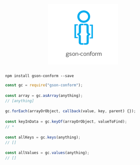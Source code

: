 <h1 align="center"><img src="./docs/gson-conform.png" width:"228" alt="gson-conform"></h1>

`npm install gson-conform --save`


```js
const gc = require("gson-conform");

const array = gc.asArray(anything);
// [anything]

gc.forEach(arrayOrObject, callback(value, key, parent) {});

const keyInData = gc.keyOf(arrayOrObject, valueToFind);
// *

const allKeys = gc.keys(anything);
// []

const allValues = gc.values(anything);
// []
```